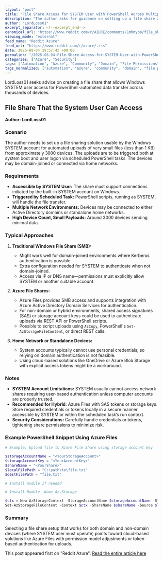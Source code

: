 ```yaml
---
layout: "post"
title: "File Share Access for SYSTEM User with PowerShell Across Multiple Devices"
description: "The author asks for guidance on setting up a file share accessible to the Windows SYSTEM user, to be triggered by scheduled tasks on both domain-joined and home network devices. The process involves uploading small files from roughly 3000 devices during boot and logon events using PowerShell."
author: "LordLoss01"
excerpt_separator: <!--excerpt_end-->
canonical_url: "https://www.reddit.com/r/AZURE/comments/1mhnybo/file_share_that_the_system_user_can_access/"
viewing_mode: "external"
feed_name: "Reddit Azure"
feed_url: "https://www.reddit.com/r/azure/.rss"
date: 2025-08-04 19:57:43 +00:00
permalink: "/2025-08-04-File-Share-Access-for-SYSTEM-User-with-PowerShell-Across-Multiple-Devices.html"
categories: ["Azure", "Security"]
tags: ["Automation", "Azure", "Community", "Domain", "File Permissions", "File Share", "Network", "PowerShell", "Scheduled Tasks", "Security", "SYSTEM User", "Windows"]
tags_normalized: ["automation", "azure", "community", "domain", "file permissions", "file share", "network", "powershell", "scheduled tasks", "security", "system user", "windows"]
---
```


LordLoss01 seeks advice on creating a file share that allows Windows SYSTEM user access for PowerShell-automated data transfer across thousands of devices.<!--excerpt_end-->

## File Share That the System User Can Access

**Author: LordLoss01**

### Scenario

The author needs to set up a file sharing solution usable by the Windows SYSTEM account for automated uploads of very small files (less than 1 KB) from approximately 3000 devices. The uploads are to be triggered both at system boot and user logon via scheduled PowerShell tasks. The devices may be domain-joined or connected via home networks.

### Requirements

- **Accessible by SYSTEM User:** The share must support connections initiated by the built-in SYSTEM account on Windows.
- **Triggered by Scheduled Task:** PowerShell scripts, running as SYSTEM, will handle the file transfer.
- **Multiple Network Environments:** Devices may be connected to either Active Directory domains or standalone home networks.
- **High Device Count, Small Payloads:** Around 3000 devices sending minimal data.

### Typical Approaches

1. **Traditional Windows File Share (SMB):**
   - Might work well for domain-joined environments where Kerberos authentication is possible.
   - Extra configuration needed for SYSTEM to authenticate when not domain-joined.
   - Access via IP or DNS name—permissions must explicitly allow SYSTEM or another suitable account.

2. **Azure File Shares:**
   - Azure Files provides SMB access and supports integration with Azure Active Directory Domain Services for authentication.
   - For non-domain or hybrid environments, shared access signatures (SAS) or storage account keys could be used to authenticate uploads via REST API or PowerShell scripts.
   - Possible to script uploads using `AzCopy`, PowerShell's `Set-AzStorageFileContent`, or direct REST calls.

3. **Home Network or Standalone Devices:**
   - System accounts typically cannot use personal credentials, so relying on domain authentication is not feasible.
   - Using cloud-based solutions like OneDrive or Azure Blob Storage with explicit access tokens might be a workaround.

### Notes

- **SYSTEM Account Limitations:** SYSTEM usually cannot access network shares requiring user-based authentication unless computer accounts are properly trusted.
- **Recommended for Hybrid:** Azure Files with SAS tokens or storage keys. Store required credentials or tokens locally in a secure manner accessible by SYSTEM or within the scheduled task’s run context.
- **Security Considerations:** Carefully handle credentials or tokens, tightening share permissions to minimize risk.

### Example PowerShell Snippet Using Azure Files

```powershell
# Example: Upload file to Azure File Share using storage account key

$storageAccountName = "<YourStorageAccount>"
$storageAccountKey = "<YourAccountKey>"
$shareName = "<YourShare>"
$localFilePath = "C:\path\to\file.txt"
$destFilePath = "file.txt"

# Install module if needed

# Install-Module -Name Az.Storage

$ctx = New-AzStorageContext -StorageAccountName $storageAccountName -StorageAccountKey $storageAccountKey
Set-AzStorageFileContent -Context $ctx -ShareName $shareName -Source $localFilePath -Path $destFilePath
```

### Summary

Selecting a file share setup that works for both domain and non-domain devices (where SYSTEM user must operate) points toward cloud-based solutions like Azure Files with permission model adjustments or token-based authentication for uploads.

This post appeared first on "Reddit Azure". [Read the entire article here](https://www.reddit.com/r/AZURE/comments/1mhnybo/file_share_that_the_system_user_can_access/)
